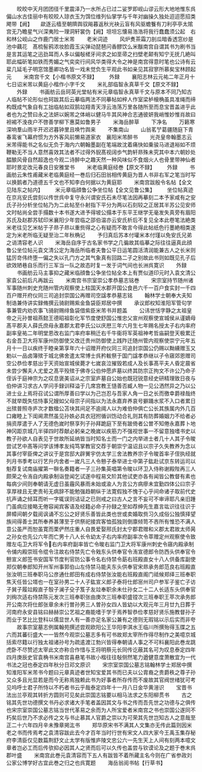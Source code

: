 <!-- { "loadSidebar": true } -->
　　皎皎中天月团团径千里震泽乃一水所占已过二娑罗即岘山谬云形大地地惟东呉偏山水古佳丽中有皎皎人琼衣玉为饵位维列仙掌学与千年对幽操久独处迢迢愿招类飔带【阙】　　歘逐云樯至朝隮舆驭飚暮返秋光袂云盲有风驱蟾餮有刀利亭亭太隂宫无乃瞻星气兴深夷险一理洞轩裳伪【阙】坦坦忘懐易浩浩将我行蠢蠢须公起　右和林公岘山之作鹿门居士米芾
　　老米词迹
　　风炉煑茶霜刀剖瓜暗香透窓纱是池中藕花　髙梳髻鸦浓妆脸霞玉尖弹动琵琶问香醪饮么米黻南宫自谓其书为刷书当是言其运笔之迅劲耳而人多以偏敧槎牙间求之如垩帚之扫壁老颠有知宁无抚几絶叫耶此幅斫笔如铁而秀媚之气奕奕行间风华类得大令之神是南宫得意时笔也公诗有云棐几延毛子明窓馆墨卿功名皆一戏未觉负生平观此书如亲见其寂寥所慕矣宝林顾起元
　　米南宫千文【小楷书原文不録】
　　外録
　　襄阳志林云元祐二年正月十七日诏米芾以黄庭小楷作小字千文
　　米礼部临智永真草千文【原文不録】
　　外録
　　书画舫云岳珂英光堂帖有米元章临智永真草千文与原本不同乃知古人临帖不论形似也珂跋其后云摹临两法不同摹帖如梓人作室梁栌榱桷虽具准绳而缔构既成气象自有工拙临帖如双鹄竝翔青天浮云浩荡万里各随所至而息宝晋盖进乎此者也为之赞曰永之法妍以婉芾之体峭以健马牛其风神合志通彼妍我峭惟妙惟肖故曰袒裼不浼夜户不啓善学柳下惠莫如鲁男子
　　米海岳醉草
　　下净名
　　万籁寒深响羣山雨半开迟迟暮钟里且唤竹舆来
　　不集南山
　　山翁茗艼葛疆随庭下青春鸾雀飞幕府惯为方外客风前懒易道家衣　襄阳米芾醉书
　　光尧皇帝翰墨志云米芾得能书之名似无负于海内六朝翰墨副在笔端故沈着痛快如乗骏马进退裕如不烦鞭勒无不当人意然喜效其法者不过得外貎髙视阔歩气韵轩昻殊未究其中本六朝妙处醖酿风骨自然超逸也今观二诗醉中之趣天然一种风味似不食烟火人也骨里带神仙者耶时景定改元春良日安雅堂书
　　米老临黄庭经巻【原文不録】
　　外録
　　书画舫云朱性甫藏米老临黄庭经一巻后归石田翁相传黄庭为晋人书非右军之笔当时写以换鹅者乃道德五千文也不知李白何据以为黄庭耶
　　米南宫跋殷令名帖【全文见陆东之帖内】
　　米元章临顔鲁公争坐位帖【全文见鲁公集】
　　坐位帖真迹在京兆安氏尝刻以传世呉中复守永兴谓安氏石未尽笔法因再摹刻二本予家咸有之安氏子孙分析坐位帖乃为二此帖至仆射指下平分为两以石刻较之正居其半苏公见安师文时帖尚全尝手搨数十本书遂大进予得坡公搨本于东平王继学无毫发失真旁有眉阳苏氏及赵郡苏轼印米襄阳少年尝临之邵伯温亦云安氏析后不复见全本此卷笔法絶类米老往见乞米帖于子昻子昻以重赀得之心有疑而不敢言今得此帖纸色行墨絶相类遂定为米老所临无疑至治二年秋桷记
　　予归真后苏本付瓘米本付瑾以免安氏兄弟之诮清容老人识
　　米海岳自序于古名家书学之几徧故其临摹之际往往逼真此顔鲁公坐位帖元袁文清公定为海岳所临者夫鲁公平日运笔圆活清润能兼古人之长米则猛厉竒伟终堕一偏之失以孔门方之其气象真有回路二子之别故此书则如既见孔子后欲效陋巷自乐而行三军当一队之故态时复一发于词气间也长洲呉寛识
　　外録
　　书画舫云马主事抑之藏米临顔鲁公争坐位帖全本上有贾似道印元时入袁文清公家袁公前后凡再跋云
　　米南宫书宗室崇公孝恭墓志铭巻
　　宋宗室持节随州诸军事随州刺史充随州管内观察使上柱国天水郡开国公食邑六千一百户食实封一千四百户赠开府仪同三司追封崇国公再赠司空諡孝恭墓志铭
　　翰林学士朝奉大夫知制诰兼侍讲实録脩撰云骑尉赐紫金鱼袋臣郑居中撰
　　承议郎权知淮阳军管句学事兼管内劝农事飞骑尉赐绯鱼袋借紫臣米芾书并题盖
　　公讳世恬字静之太祖皇帝之元孙曽祖燕懿王德昭祖彰化军节度使舒国公惟忠父宣州观察使宣城侯从谨嫡母髙平郡夫人薛氏庶母永嘉郡太君李氏公以庆厯三年六月生七年赐名授太子右内率府副率皇祐二年明堂恩改右监门率府率稍迁右千牛衞将军英祖神考哲庙嗣登天极累迁右金吾卫大将军康州防御使又改迁贵州防御使上践阼迁随州管内观察使崇宁元年五月十一日以疾终于睦亲第享年六十诏赠开府仪同三司追封崇国公仍赐以黝纁赠玉又勅以一品卤簿殡于城北佛舍遣太常博士呉矜軷祭于国门諡孝恭继以子令窹郊恩赠司空公恭俭孝慈出于天资始宣城侯薨才七嵗哀泣摧毁若成人及长事髙平夫人昏定晨省未尝少懈夫人尤爱之髙平殁殡于佛寺公伯仲愿庐墓以终其防宗正拘文不许公乃命子侄诉于庭神宗为之叹息褒美诏从之宗室庐墓自公始也既冠锐意经史研精理致日夜与伯仲讲习求古人学问手録训释溢于几席宫教王慥善否臧人物一见公洒然异之乃以公进士业上焉将召试公谓所厚善曰学以为己岂忍与吾家人角一日之长而徼幸爵禄哉终不就举既失怙恃事兄嫂如父母宗子间指以为法永嘉弃养哀号擗踊水浆不入口者累日出殡普照寺庐次才数楹公苫块其间足不逾阈人以为难伯仲俱亡公长其族属内外几百口雍睦上下闺阃肃然虽见孙妷必具衣冠拊循训饬动合礼则其有防葬婚姻力不给者必捐资厚遣于人了无德色嵗时祭享列子孙拜跪庭下至有跛倚者公曽不知倦永嘉葬卜地神冈距京城几半驿四时荐献必躬亲之晚嵗以疾筋力不强视世事一不留意独嗜书史以教子孙欲人自表见于世故所延纳皆当时知名士而一门之内举进士者几十人其子令晙尝试艺中髙等问学该博孝友纯笃掌教官交荐于朝崇宁温诏且以宗子久失教养为念以其事付宰臣俾之讲议于是宫邸大辟黉宇仿太学三舍法教养宗子令晙首率子侄执经就列月书季考以行艺升内舍者一嵗凡三人令戅子泰举进士中第子鈜赴试京东转运司以魁荐复试南庙擢第一聨名奏籍者一子三孙集英唱第令晙以环卫入侍称谢殿陛再三人颇荣之令洧自内殿承制诣登闻乞试遂中程易文阶其他试吏亦各有闻皆公教督有素也每病少间则奉朝请无虚日虽霾风暴雨未始或渝人为言公方病瘳未宜勤四体公曰宗子享厚禄且无吏责茍无病辞不能勉强趋朝纵于法寛假独不愧于心乎间命诸子取前代史抗声诵之倾耳而听一字辄误则诘证之已则戒之曰古人之言不妄可不审谛耶凡亲旧踵门虽病应接略无倦容闻宾客语及经籍必命子孙録之至如荐绅先生嘉言竑识往往识于屏幛间朝夕载阅讽诵不忘公之好贤乐善皆此类也世或卖婚取赀习久成俗公独慎择望族间得善士其所奉养甚薄至于供祭祀接宾客恤孤独则倒廪倾笥不吝所有惟恐不满人意公虽严而恕虽寛而栗俨然庄重人自畏爱娶邢氏封太宁郡君赠和义郡太君故太师昺之孙女也先公六年而亡男十八人长令幼太子右内率府副率次令萃赠定州观察使令致赠左屯卫大将军令右内率府副率皆亡令晙右监门卫大将军康州刺史令窹内殿承制令俌内殿崇班令绲令注故右侍禁先亡令戣东头供奉官令洧宣德郎令防西头供奉官令戅宣义郎签书安国军节度判官防公事令名右侍禁令莇右班殿直女十八人供备库副使郑仅朝奉郎知开州军州事郭伯山左侍禁马能夫东头供奉官宋昻承务郎范良右班殿直张汝明三班奉职马公彦通仕郎田有成右侍禁张汝能右班殿直阁门祗候郑绎三班奉职焦天任皆公壻也一在室孙男二十人子鈜宣义郎子泰将仕郎宻州司户参军子鉴亡子访子巽子履竝殿直子彀子澜子殳子笈子友竝奉职余未仕孙女二十二人长适东头供奉官刘绚次适右侍禁陈元发次三班奉职张由庚次三班奉职盛镗次三班奉职王苹次承务郎开公南次将仕郎张章余未行曽孙男三人曽孙女四人皆幼以大观元年三月廿九日葬于河南府永安县铭曰赫赫崇公艺祖之裔能嗜于学于焉养智恭俭孝慈好贤乐施教督孙子而业于艺比比登科以儒显世人有一善亦足名家公兼有之德则无瑕铭以示后实而非夸
　　故事宗室墓志例属翰苑撰述尝观欧阳公王华阳李淇水王临川所撰殆得玉牒之五六而其蕃衍盛大一一皆然今观崇公墓志多有可书故郑太宰所作得尽制作之美噫京城括索尽籍以行独太祖诸孙号为疏逺渡江勃兴皆得奉朝请人事之不可料襄阳此巻龙跳虎卧不尽赞述太宰此文亦称合作惜与王将明蔡元长同传讫蔽其名可为叹息泰定四年四月庚辰史官袁桷书米南宫喜悬笔书故小楷往往敧侧然笔力遒健意度萧散宜为一代书法之冠也泰定四年秋分日邓文原识
　　宋宗室崇国公墓志铭翰林学士郑居中撰知淮阳军米芾书今题曰元章真迹者世知宝爱其书而已夫以公胄裔之贵爵秩之尊子孙又众多且光显若是而今无称焉独赖此书为好事者所存传而不废故其官阀世绪犹可考见呜呼士君子所恃以不朽者书云乎哉泰定四年十一月八日金华黄溍识
　　宝晋书法出兰亭观其转折方圆则可见矣此崇国志铭要以相马法求之东阳柳贯书
　　古之铭其先世功德撰文书丹必求诸大手笔者盖因其文与书之传而吾先世之功德与之俱传也宋宗室崇国公墓志铭当世代革易之余而为人所宝爱者米南宫之书也崇国公遂同不朽矣后世乃不求必传之文与书止慕其人官爵之崇以为可荣其先世岂知古人之意哉至正二十六年四月辛未豫章掲汯书
　　郑华原宋书不满其人文集亦无传此篇则因米老之书而传焉考之袁清容跋此去今才百年当时行世有宋文人四大家今王禹玉集存秘府李清臣仅见数篇荆舒文止太学有版惟庐陵文忠公六一先生天上人间有刻两本噫文章者岂必工而后传欤抑必因其人之贤而后可以久传也盖尝与钦谟论及之题于巻末呉郡叶盛
　　米南宫此巻元袁清容而下五人有跋皆不着所藏主名今则在广省参政刘公家公博学好古宜此巻之归之也呉寛题
　　海岳翁阅书帖【行草书】
